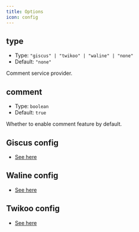 ```yaml
---
title: Options
icon: config
---
```


## type

- Type: `"giscus" | "twikoo" | "waline" | "none"`
- Default: `"none"`

Comment service provider.

## comment

- Type: `boolean`
- Default: `true`

Whether to enable comment feature by default.

## Giscus config

- [See here](gicus.md)

## Waline config

- [See here](waline.md)

## Twikoo config

- [See here](twikoo.md)

